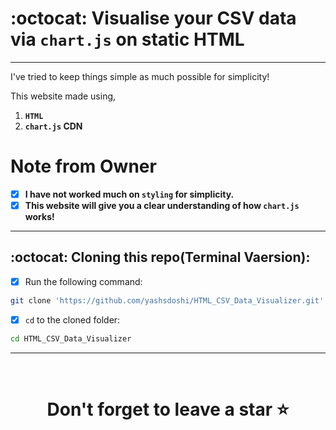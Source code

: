 
# :octocat: Visualise your CSV data via `chart.js` on static HTML

<hr />

I've tried to keep things simple as much possible for simplicity!

This website made using,

1. <b>`HTML`</b> 
2. <b>`chart.js` CDN</b>


# Note from Owner
- [x] <b>I have not worked much on `styling` for simplicity.</b>
- [x] <b>This website will give you a clear understanding of how `chart.js` works!</b>

<hr />

## :octocat: Cloning this repo(Terminal Vaersion):
- [x] Run the following command:
```bash 
git clone 'https://github.com/yashsdoshi/HTML_CSV_Data_Visualizer.git' 
```
- [x] `cd` to the cloned folder:
```bash 
cd HTML_CSV_Data_Visualizer
```

<hr />
<br />

# <div align="center">Don't forget to leave a star ⭐️</div>
